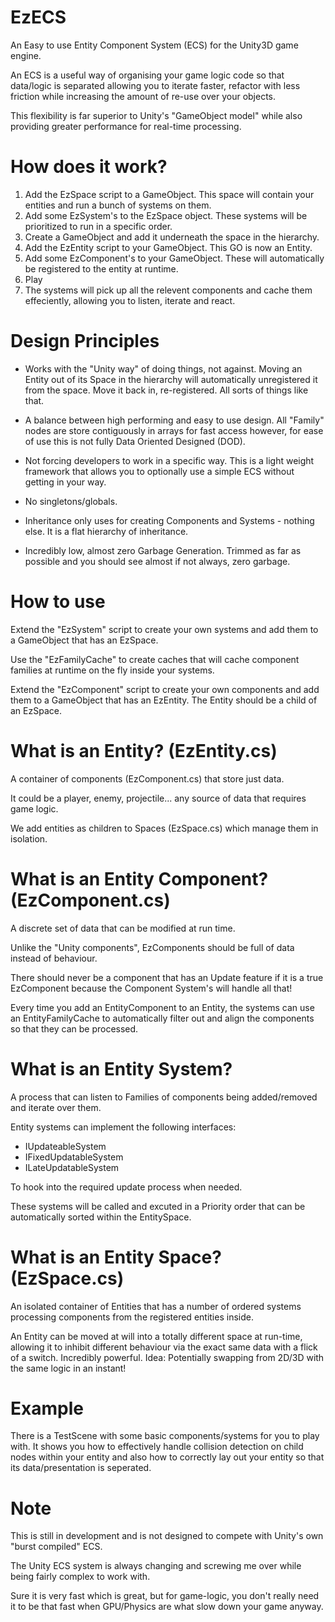 # EzECS

An Easy to use Entity Component System (ECS) for the Unity3D game engine.

An ECS is a useful way of organising your game logic code so that data/logic is separated
allowing you to iterate faster, refactor with less friction while increasing the amount of
re-use over your objects.

This flexibility is far superior to Unity's "GameObject model" while also providing greater performance
for real-time processing.

# How does it work?

1. Add the EzSpace script to a GameObject. This space will contain your entities and run a bunch of systems on them.
2. Add some EzSystem's to the EzSpace object. These systems will be prioritized to run in a specific order.
3. Create a GameObject and add it underneath the space in the hierarchy.
4. Add the EzEntity script to your GameObject. This GO is now an Entity.
2. Add some EzComponent's to your GameObject. These will automatically be registered to the entity at runtime.
3. Play
4. The systems will pick up all the relevent components and cache them effeciently, allowing you to listen, iterate and react.

# Design Principles

* Works with the "Unity way" of doing things, not against. Moving an Entity out of its Space in the hierarchy
  will automatically unregistered it from the space. Move it back in, re-registered. All sorts of things like that.
  
* A balance between high performing and easy to use design. All "Family" nodes are store contiguously in arrays
  for fast access however, for ease of use this is not fully Data Oriented Designed (DOD).

* Not forcing developers to work in a specific way. This is a light weight framework that allows you to optionally
  use a simple ECS without getting in your way.
  
* No singletons/globals. 

* Inheritance only uses for creating Components and Systems - nothing else. It is a flat hierarchy of inheritance.

* Incredibly low, almost zero Garbage Generation. Trimmed as far as possible and you should see almost if not always, zero garbage.


# How to use

Extend the "EzSystem" script to create your own systems and add them to a GameObject that has an EzSpace.

Use the "EzFamilyCache<T>" to create caches that will cache component families at runtime on the fly inside your systems.

Extend the "EzComponent" script to create your own components and add them to a GameObject that has an EzEntity.
The Entity should be a child of an EzSpace.

# What is an Entity? (EzEntity.cs)

A container of components (EzComponent.cs) that store just data.

It could be a player, enemy, projectile... any source of data that requires game logic.

We add entities as children to Spaces (EzSpace.cs) which manage them in isolation.

# What is an Entity Component? (EzComponent.cs)

A discrete set of data that can be modified at run time.

Unlike the "Unity components", EzComponents should be full of data instead of behaviour.

There should never be a component that has an Update feature if it is a true EzComponent
because the Component System's will handle all that!

Every time you add an EntityComponent to an Entity, the systems can use an EntityFamilyCache to
automatically filter out and align the components so that they can be processed.

# What is an Entity System?

A process that can listen to Families of components being added/removed and iterate over them.

Entity systems can implement the following interfaces:

- IUpdateableSystem
- IFixedUpdatableSystem
- ILateUpdatableSystem

To hook into the required update process when needed.

These systems will be called and excuted in a Priority order that can be automatically sorted
within the EntitySpace.


# What is an Entity Space? (EzSpace.cs)

An isolated container of Entities that has a number of ordered systems processing components from the registered entities inside.

An Entity can be moved at will into a totally different space at run-time, allowing it to inhibit different behaviour via the exact
same data with a flick of a switch. Incredibly powerful. Idea: Potentially swapping from 2D/3D with the same logic in an instant!


# Example

There is a TestScene with some basic components/systems for you to play with. It shows you how to effectively handle collision detection
on child nodes within your entity and also how to correctly lay out your entity so that its data/presentation is seperated.


# Note

This is still in development and is not designed to compete with Unity's own "burst compiled" ECS.

The Unity ECS system is always changing and screwing me over while being fairly complex to work with.

Sure it is very fast which is great, but for game-logic, you don't really need it to be that fast when GPU/Physics
are what slow down your game anyway.
